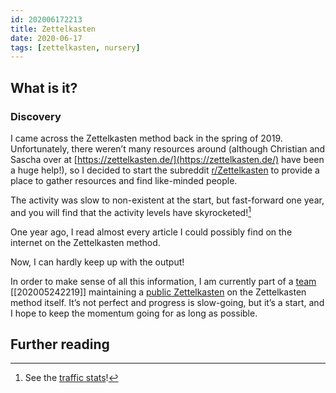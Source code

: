 ```yaml
---
id: 202006172213
title: Zettelkasten
date: 2020-06-17
tags: [zettelkasten, nursery]
---
```

## What is it?

### Discovery

I came across the Zettelkasten method back in the spring of 2019. Unfortunately, there weren’t many resources around (although Christian and Sascha over at [https://zettelkasten.de/](https://zettelkasten.de/) have been a huge help!), so I decided to start the subreddit [r/Zettelkasten](https://www.reddit.com/r/Zettelkasten/) to provide a place to gather resources and find like-minded people. 

The activity was slow to non-existent at the start, but fast-forward one year, and you will find that the activity levels have skyrocketed![^1] 

One year ago, I read almost every article I could possibly find on the internet on the Zettelkasten method.

Now, I can hardly keep up with the output!

In order to make sense of all this information, I am currently part of a [team](https://github.com/Kuratoro) [[202005242219]] maintaining a [public Zettelkasten](https://zk.zettel.page/) on the Zettelkasten method itself. It’s not perfect and progress is slow-going, but it’s a start, and I hope to keep the momentum going for as long as possible.

## Further reading


[^1]: See the [traffic stats](https://www.reddit.com/r/Zettelkasten/comments/gj3eph/subreddit_traffic_stats_for_curious_people/)!
